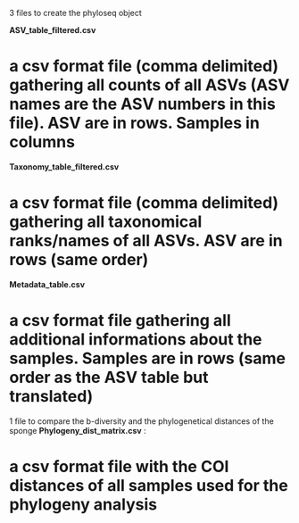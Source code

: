 3 files to create the phyloseq object

<b> ASV_table_filtered.csv </b>
# a csv format file (comma delimited) gathering all counts of all ASVs (ASV names are the ASV numbers in this file). ASV are in rows. Samples in columns
<b> Taxonomy_table_filtered.csv</b> 
# a csv format file (comma delimited) gathering all taxonomical ranks/names of all ASVs. ASV are in rows (same order) 
<b> Metadata_table.csv</b> 
# a csv format file gathering all additional informations about the samples. Samples are in rows (same order as the ASV table but translated)


1 file to compare the b-diversity and the phylogenetical distances of the sponge
<b> Phylogeny_dist_matrix.csv</b> : 
# a csv format file with the COI distances of all samples used for the phylogeny analysis
